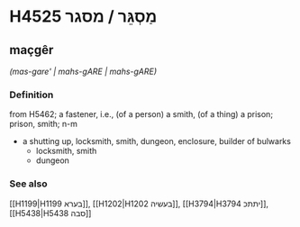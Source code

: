 # H4525 מַסְגֵּר / מסגר

## maçgêr

_(mas-gare' | mahs-ɡARE | mahs-ɡARE)_

### Definition

from H5462; a fastener, i.e., (of a person) a smith, (of a thing) a prison; prison, smith; n-m

- a shutting up, locksmith, smith, dungeon, enclosure, builder of bulwarks
  - locksmith, smith
  - dungeon

### See also

[[H1199|H1199 בערא]], [[H1202|H1202 בעשיה]], [[H3794|H3794 יתתכ]], [[H5438|H5438 סבה]]
